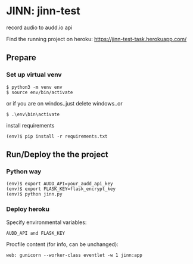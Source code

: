 # JINN: jinn-test
record audio to audd.io api

Find the running project on heroku:
https://jinn-test-task.herokuapp.com/

## Prepare

### Set up virtual venv
	
	$ python3 -m venv env
	$ source env/bin/activate

or if you are on windos..just delete windows..or

	$ .\env\bin\activate

install requirements

	(env)$ pip install -r requirements.txt

## Run/Deploy the the project

### Python way

	(env)$ export AUDD_API=your_audd_api_key
	(env)$ export FLASK_KEY=flask_encrypt_key
	(env)$ python jinn.py

### Deploy heroku

Specify environmental variables:

	AUDD_API and FLASK_KEY

Procfile content (for info, can be unchanged):

	web: gunicorn --worker-class eventlet -w 1 jinn:app
